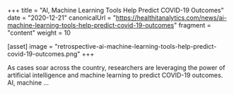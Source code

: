 +++
title = "AI, Machine Learning Tools Help Predict COVID-19 Outcomes"
date = "2020-12-21"
canonicalUrl = "https://healthitanalytics.com/news/ai-machine-learning-tools-help-predict-covid-19-outcomes"
fragment = "content"
weight = 10

[asset]
    image = "retrospective-ai-machine-learning-tools-help-predict-covid-19-outcomes.png"
+++

As cases soar across the country, researchers are leveraging the power of 
artificial intelligence and machine learning to predict COVID-19 outcomes. 
AI, machine ...
